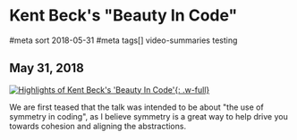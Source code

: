 # Kent Beck's "Beauty In Code"
#meta sort 2018-05-31
#meta tags[] video-summaries testing
## May 31, 2018

[![Highlights of Kent Beck's 'Beauty In Code'](https://img.youtube.com/vi/tM1iOJsR7p4/0.jpg){: .w-full}](https://www.youtube.com/watch?feature=player_embedded&v=tM1iOJsR7p4)

We are first teased that the talk was intended to be about "the use of symmetry in coding", as I believe symmetry is a great way to help drive you towards cohesion and aligning the abstractions.
